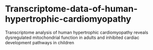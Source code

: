# Transcriptome-data-of-human-hypertrophic-cardiomyopathy
Transcriptome analysis of human hypertrophic cardiomyopathy reveals dysregulated mitochondrial function in adults and inhibited cardiac development pathways in children
